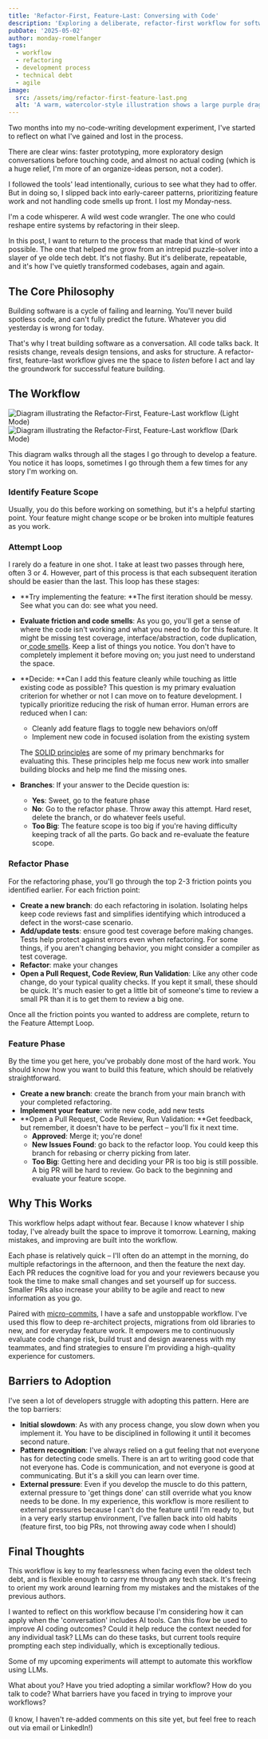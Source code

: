 ```yaml
---
title: 'Refactor-First, Feature-Last: Conversing with Code'
description: 'Exploring a deliberate, refactor-first workflow for software development, treating code as a conversation to manage complexity and build features more effectively.'
pubDate: '2025-05-02'
author: monday-romelfanger
tags:
  - workflow
  - refactoring
  - development process
  - technical debt
  - agile
image:
  src: /assets/img/refactor-first-feature-last.png
  alt: 'A warm, watercolor-style illustration shows a large purple dragon and a tiny human knight sharing tea in a cozy medieval café. The dragon, seated at a round wooden table, holds a massive teacup daintily with one claw. Soft blue glowing code symbols resembling a text editor are visible on its belly. Across the oversized table, the knight sits upright in an identical, dragon-sized wooden chair, feet dangling far above the floor, holding a tiny teacup with both hands and smiling up at the dragon. A large teapot and a small teacup rest between them. The café has stone walls, an arched window glowing with golden light, and a lit wall sconce, creating a peaceful, whimsical atmosphere.'
---
```


Two months into my no-code-writing development experiment, I've started to reflect on what I've gained and lost in the process.

There are clear wins: faster prototyping, more exploratory design conversations before touching code, and almost no actual coding (which is a huge relief, I'm more of an organize-ideas person, not a coder).

I followed the tools' lead intentionally, curious to see what they had to offer. But in doing so, I slipped back into early-career patterns, prioritizing feature work and not handling code smells up front. I lost my Monday-ness.

I'm a code whisperer. A wild west code wrangler. The one who could reshape entire systems by refactoring in their sleep.

In this post, I want to return to the process that made that kind of work possible. The one that helped me grow from an intrepid puzzle-solver into a slayer of ye olde tech debt. It's not flashy. But it's deliberate, repeatable, and it's how I've quietly transformed codebases, again and again.

## The Core Philosophy

Building software is a cycle of failing and learning. You'll never build spotless code, and can't fully predict the future. Whatever you did yesterday is wrong for today.

That's why I treat building software as a conversation. All code talks back. It resists change, reveals design tensions, and asks for structure. A refactor-first, feature-last workflow gives me the space to _listen_ before I act and lay the groundwork for successful feature building.

## The Workflow

<!-- Light mode image -->
<img class="dark:hidden" src="/assets/files/2025-05-02/workflow_light.png" alt="Diagram illustrating the Refactor-First, Feature-Last workflow (Light Mode)">

<!-- Dark mode image -->
<img class="hidden dark:block" src="/assets/files/2025-05-02/workflow_dark.png" alt="Diagram illustrating the Refactor-First, Feature-Last workflow (Dark Mode)">

This diagram walks through all the stages I go through to develop a feature. You notice it has loops, sometimes I go through them a few times for any story I'm working on.

### Identify Feature Scope

Usually, you do this before working on something, but it's a helpful starting point. Your feature might change scope or be broken into multiple features as you work.

### Attempt Loop

I rarely do a feature in one shot. I take at least two passes through here, often 3 or 4. However, part of this process is that each subsequent iteration should be easier than the last. This loop has these stages:

- **Try implementing the feature: **The first iteration should be messy. See what you can do: see what you need.
- **Evaluate friction and code smells**: As you go, you'll get a sense of where the code isn't working and what you need to do for this feature. It might be missing test coverage, interface/abstraction, code duplication, or[ code smells](https://refactoring.guru/refactoring/smells). Keep a list of things you notice. You don't have to completely implement it before moving on; you just need to understand the space.
- **Decide: **Can I add this feature cleanly while touching as little existing code as possible? This question is my primary evaluation criterion for whether or not I can move on to feature development. I typically prioritize reducing the risk of human error. Human errors are reduced when I can:

  - Cleanly add feature flags to toggle new behaviors on/off
  - Implement new code in focused isolation from the existing system

  The [SOLID principles](https://en.wikipedia.org/wiki/SOLID) are some of my primary benchmarks for evaluating this. These principles help me focus new work into smaller building blocks and help me find the missing ones.

- **Branches**: If your answer to the Decide question is:
  - **Yes**: Sweet, go to the feature phase
  - **No**: Go to the refactor phase. Throw away this attempt. Hard reset, delete the branch, or do whatever feels useful.
  - **Too Big**: The feature scope is too big if you're having difficulty keeping track of all the parts. Go back and re-evaluate the feature scope.

### Refactor Phase

For the refactoring phase, you'll go through the top 2-3 friction points you identified earlier. For each friction point:

- **Create a new branch**: do each refactoring in isolation. Isolating helps keep code reviews fast and simplifies identifying which introduced a defect in the worst-case scenario.
- **Add/update tests**: ensure good test coverage before making changes. Tests help protect against errors even when refactoring. For some things, if you aren't changing behavior, you might consider a compiler as test coverage.
- **Refactor**: make your changes
- **Open a Pull Request, Code Review, Run Validation**: Like any other code change, do your typical quality checks. If you kept it small, these should be quick. It's much easier to get a little bit of someone's time to review a small PR than it is to get them to review a big one.

Once all the friction points you wanted to address are complete, return to the Feature Attempt Loop.

### Feature Phase

By the time you get here, you've probably done most of the hard work. You should know how you want to build this feature, which should be relatively straightforward.

- **Create a new branch**: create the branch from your main branch with your completed refactoring.
- **Implement your feature**: write new code, add new tests
- **Open a Pull Request, Code Review, Run Validation: **Get feedback, but remember, it doesn't have to be perfect – you'll fix it next time.
  - **Approved**: Merge it; you're done!
  - **New Issues Found**: go back to the refactor loop. You could keep this branch for rebasing or cherry picking from later.
  - **Too Big**: Getting here and deciding your PR is too big is still possible. A big PR will be hard to review. Go back to the beginning and evaluate your feature scope.

## Why This Works

This workflow helps adapt without fear. Because I know whatever I ship today, I've already built the space to improve it tomorrow. Learning, making mistakes, and improving are built into the workflow.

Each phase is relatively quick – I'll often do an attempt in the morning, do multiple refactorings in the afternoon, and then the feature the next day. Each PR reduces the cognitive load for you and your reviewers because you took the time to make small changes and set yourself up for success. Smaller PRs also increase your ability to be agile and react to new information as you go.

Paired with [micro-commits](https://humans.build.software/blog/micro-commits), I have a safe and unstoppable workflow. I've used this flow to deep re-architect projects, migrations from old libraries to new, and for everyday feature work. It empowers me to continuously evaluate code change risk, build trust and design awareness with my teammates, and find strategies to ensure I'm providing a high-quality experience for customers.

## Barriers to Adoption

I've seen a lot of developers struggle with adopting this pattern. Here are the top barriers:

- **Initial slowdown**: As with any process change, you slow down when you implement it. You have to be disciplined in following it until it becomes second nature.
- **Pattern recognition**: I've always relied on a gut feeling that not everyone has for detecting code smells. There is an art to writing good code that not everyone has. Code is communication, and not everyone is good at communicating. But it's a skill you can learn over time.
- **External pressure**: Even if you develop the muscle to do this pattern, external pressure to 'get things done' can still override what you know needs to be done. In my experience, this workflow is more resilient to external pressures because I can't do the feature until I'm ready to, but in a very early startup environment, I've fallen back into old habits (feature first, too big PRs, not throwing away code when I should)

## Final Thoughts

This workflow is key to my fearlessness when facing even the oldest tech debt, and is flexible enough to carry me through any tech stack. It's freeing to orient my work around learning from my mistakes and the mistakes of the previous authors.

I wanted to reflect on this workflow because I'm considering how it can apply when the 'conversation' includes AI tools. Can this flow be used to improve AI coding outcomes? Could it help reduce the context needed for any individual task? LLMs can do these tasks, but current tools require prompting each step individually, which is exceptionally tedious.

Some of my upcoming experiments will attempt to automate this workflow using LLMs.

What about you? Have you tried adopting a similar workflow? How do you talk to code? What barriers have you faced in trying to improve your workflows? \
 \
(I know, I haven't re-added comments on this site yet, but feel free to reach out via email or LinkedIn!)
